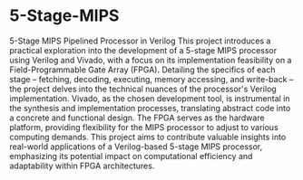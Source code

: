 # 5-Stage-MIPS
5-Stage MIPS Pipelined Processor in Verilog
This project introduces a practical exploration into the development of a 5-stage MIPS processor using Verilog and Vivado, with a focus on its implementation feasibility on a Field-Programmable Gate Array (FPGA). Detailing the specifics of each stage – fetching, decoding, executing, memory accessing, and write-back – the project delves into the technical nuances of the processor's Verilog implementation. Vivado, as the chosen development tool, is instrumental in the synthesis and implementation processes, translating abstract code into a concrete and functional design. The FPGA serves as the hardware platform, providing flexibility for the MIPS processor to adjust to various computing demands. This project aims to contribute valuable insights into real-world applications of a Verilog-based 5-stage MIPS processor, emphasizing its potential impact on computational efficiency and adaptability within FPGA architectures.
